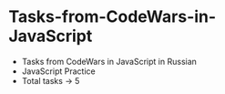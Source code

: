 # Tasks-from-CodeWars-in-JavaScript

- Tasks from CodeWars in JavaScript in Russian
- JavaScript Practice
- Total tasks -> 5
